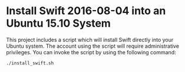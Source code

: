 # Install Swift 2016-08-04 into an Ubuntu 15.10 System

This project includes a script which will install Swift directly into your Ubuntu system.  The account using the script will require administrative privileges.  You can invoke the script by using the following command:

```
./install_swift.sh
```

